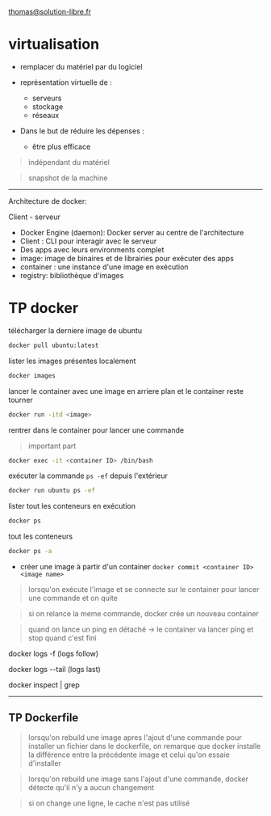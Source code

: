 thomas@solution-libre.fr

# virtualisation

* remplacer du matériel par du logiciel
* représentation virtuelle de :
    * serveurs
    * stockage
    * réseaux

* Dans le but de réduire les dépenses : 
    * être plus efficace


> indépendant du matériel

> snapshot de la machine 

---

Architecture de docker:

Client - serveur 

* Docker Engine (daemon): Docker server au centre de l'architecture
* Client : CLI pour interagir avec le serveur
* Des apps avec leurs environments complet
* image: image de binaires et de librairies pour exécuter des apps 
* container : une instance d'une image en exécution
* registry: bibliothèque d'images

# TP docker

télécharger la derniere image de ubuntu

```bash
docker pull ubuntu:latest
```

lister les images présentes localement
```bash
docker images
```

lancer le container avec une image en arriere plan et le container reste tourner

```bash	
docker run -itd <image>
```

rentrer dans le container pour lancer une commande 

> important part
```bash
docker exec -it <container ID> /bin/bash
```

exécuter la commande `ps -ef` depuis l'extérieur

```bash
docker run ubuntu ps -ef
```

lister tout les conteneurs en exécution

```bash
docker ps
```

tout les conteneurs

```bash
docker ps -a
```

* créer une image à partir d'un container
`docker commit <container ID> <image name>`
> lorsqu'on exécute l'image et se connecte sur le container pour lancer une commande et on quite

> si on relance la meme commande, docker crée un nouveau container

> quand on lance un ping en détaché -> le container va lancer ping et stop quand c'est fini

docker logs <container id> -f (logs follow)

docker logs <container id> --tail (logs last)

docker inspect | grep <search words>

---

## TP Dockerfile

> lorsqu'on rebuild une image apres l'ajout d'une commande pour installer un fichier dans le dockerfile, on remarque que docker installe la différence entre la précédente image et celui qu'on essaie d'installer

> lorsqu'on rebuild une image sans l'ajout d'une commande, docker détecte qu'il n'y a aucun changement

> si on change une ligne, le cache n'est pas utilisé

